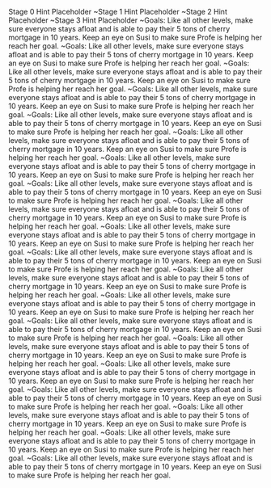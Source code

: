 Stage 0 Hint Placeholder
~Stage 1 Hint Placeholder
~Stage 2 Hint Placeholder
~Stage 3 Hint Placeholder
~Goals: Like all other levels, make sure everyone stays afloat and is able to pay their 5 tons of cherry mortgage in 10 years. Keep an eye on Susi to make sure Profe is helping her reach her goal.
~Goals: Like all other levels, make sure everyone stays afloat and is able to pay their 5 tons of cherry mortgage in 10 years. Keep an eye on Susi to make sure Profe is helping her reach her goal.
~Goals: Like all other levels, make sure everyone stays afloat and is able to pay their 5 tons of cherry mortgage in 10 years. Keep an eye on Susi to make sure Profe is helping her reach her goal.
~Goals: Like all other levels, make sure everyone stays afloat and is able to pay their 5 tons of cherry mortgage in 10 years. Keep an eye on Susi to make sure Profe is helping her reach her goal.
~Goals: Like all other levels, make sure everyone stays afloat and is able to pay their 5 tons of cherry mortgage in 10 years. Keep an eye on Susi to make sure Profe is helping her reach her goal.
~Goals: Like all other levels, make sure everyone stays afloat and is able to pay their 5 tons of cherry mortgage in 10 years. Keep an eye on Susi to make sure Profe is helping her reach her goal.
~Goals: Like all other levels, make sure everyone stays afloat and is able to pay their 5 tons of cherry mortgage in 10 years. Keep an eye on Susi to make sure Profe is helping her reach her goal.
~Goals: Like all other levels, make sure everyone stays afloat and is able to pay their 5 tons of cherry mortgage in 10 years. Keep an eye on Susi to make sure Profe is helping her reach her goal.
~Goals: Like all other levels, make sure everyone stays afloat and is able to pay their 5 tons of cherry mortgage in 10 years. Keep an eye on Susi to make sure Profe is helping her reach her goal.
~Goals: Like all other levels, make sure everyone stays afloat and is able to pay their 5 tons of cherry mortgage in 10 years. Keep an eye on Susi to make sure Profe is helping her reach her goal.
~Goals: Like all other levels, make sure everyone stays afloat and is able to pay their 5 tons of cherry mortgage in 10 years. Keep an eye on Susi to make sure Profe is helping her reach her goal.
~Goals: Like all other levels, make sure everyone stays afloat and is able to pay their 5 tons of cherry mortgage in 10 years. Keep an eye on Susi to make sure Profe is helping her reach her goal.
~Goals: Like all other levels, make sure everyone stays afloat and is able to pay their 5 tons of cherry mortgage in 10 years. Keep an eye on Susi to make sure Profe is helping her reach her goal.
~Goals: Like all other levels, make sure everyone stays afloat and is able to pay their 5 tons of cherry mortgage in 10 years. Keep an eye on Susi to make sure Profe is helping her reach her goal.
~Goals: Like all other levels, make sure everyone stays afloat and is able to pay their 5 tons of cherry mortgage in 10 years. Keep an eye on Susi to make sure Profe is helping her reach her goal.
~Goals: Like all other levels, make sure everyone stays afloat and is able to pay their 5 tons of cherry mortgage in 10 years. Keep an eye on Susi to make sure Profe is helping her reach her goal.
~Goals: Like all other levels, make sure everyone stays afloat and is able to pay their 5 tons of cherry mortgage in 10 years. Keep an eye on Susi to make sure Profe is helping her reach her goal.
~Goals: Like all other levels, make sure everyone stays afloat and is able to pay their 5 tons of cherry mortgage in 10 years. Keep an eye on Susi to make sure Profe is helping her reach her goal.
~Goals: Like all other levels, make sure everyone stays afloat and is able to pay their 5 tons of cherry mortgage in 10 years. Keep an eye on Susi to make sure Profe is helping her reach her goal.
~Goals: Like all other levels, make sure everyone stays afloat and is able to pay their 5 tons of cherry mortgage in 10 years. Keep an eye on Susi to make sure Profe is helping her reach her goal.